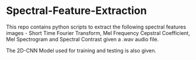 # Spectral-Feature-Extraction
This repo contains python scripts to extract the following spectral features images - Short Time Fourier Transform, Mel Frequency Cepstral Coefficient, Mel Spectrogram and Spectral Contrast given a .wav audio file. 

The 2D-CNN Model used for training and testing is also given.

